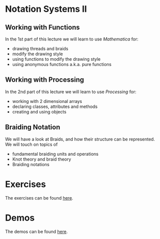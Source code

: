# Notation Systems II

## Working with Functions

In the 1st part of this lecture we will learn to use *Mathematica* for:

- drawing threads and braids
- modify the drawing style
- using functions to modify the drawing style
- using anonymous functions a.k.a. pure functions

## Working with Processing

In the 2nd part of this lecture we will learn to use *Processing* for:

- working with 2 dimensional arrays
- declaring classes, attributes and methods
- creating and using objects

## Braiding Notation

We will have a look at Braids, and how their structure can be represented.
We will touch on topics of

- fundamental braiding units and operations
- Knot theory and braid theory
- Braiding notations

# Exercises

The exercises can be found [here](exercises).

# Demos

The demos can be found [here](demos).
